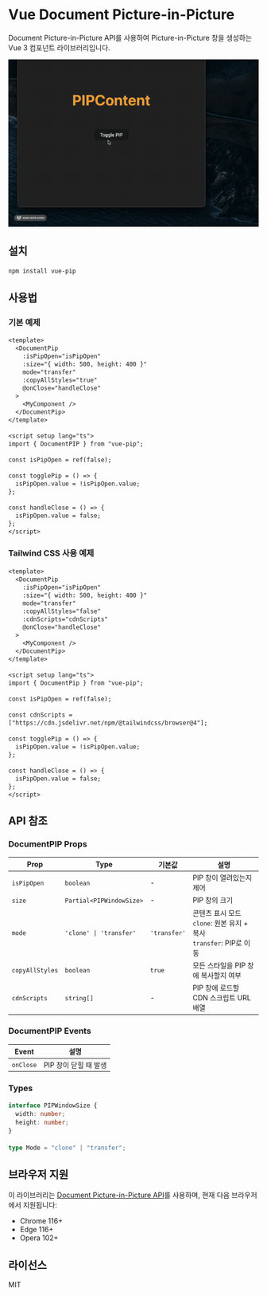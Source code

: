 # Vue Document Picture-in-Picture

Document Picture-in-Picture API를 사용하여 Picture-in-Picture 창을 생성하는 Vue 3 컴포넌트 라이브러리입니다.

![Vue PIP Demo](./demo.gif)

## 설치

```bash
npm install vue-pip
```

## 사용법

### 기본 예제

```vue
<template>
  <DocumentPip
    :isPipOpen="isPipOpen"
    :size="{ width: 500, height: 400 }"
    mode="transfer"
    :copyAllStyles="true"
    @onClose="handleClose"
  >
    <MyComponent />
  </DocumentPip>
</template>

<script setup lang="ts">
import { DocumentPIP } from "vue-pip";

const isPipOpen = ref(false);

const togglePip = () => {
  isPipOpen.value = !isPipOpen.value;
};

const handleClose = () => {
  isPipOpen.value = false;
};
</script>
```

### Tailwind CSS 사용 예제

```vue
<template>
  <DocumentPip
    :isPipOpen="isPipOpen"
    :size="{ width: 500, height: 400 }"
    mode="transfer"
    :copyAllStyles="false"
    :cdnScripts="cdnScripts"
    @onClose="handleClose"
  >
    <MyComponent />
  </DocumentPip>
</template>

<script setup lang="ts">
import { DocumentPip } from "vue-pip";

const isPipOpen = ref(false);

const cdnScripts = ["https://cdn.jsdelivr.net/npm/@tailwindcss/browser@4"];

const togglePip = () => {
  isPipOpen.value = !isPipOpen.value;
};

const handleClose = () => {
  isPipOpen.value = false;
};
</script>
```

## API 참조

### DocumentPIP Props

| Prop            | Type                     | 기본값       | 설명                                                                    |
| --------------- | ------------------------ | ------------ | ----------------------------------------------------------------------- |
| `isPipOpen`     | `boolean`                | -            | PIP 창이 열려있는지 제어                                                |
| `size`          | `Partial<PIPWindowSize>` | -            | PIP 창의 크기                                                           |
| `mode`          | `'clone' \| 'transfer'`  | `'transfer'` | 콘텐츠 표시 모드<br>`clone`: 원본 유지 + 복사<br>`transfer`: PIP로 이동 |
| `copyAllStyles` | `boolean`                | `true`       | 모든 스타일을 PIP 창에 복사할지 여부                                    |
| `cdnScripts`    | `string[]`               | -            | PIP 창에 로드할 CDN 스크립트 URL 배열                                   |

### DocumentPIP Events

| Event     | 설명                  |
| --------- | --------------------- |
| `onClose` | PIP 창이 닫힐 때 발생 |

### Types

```typescript
interface PIPWindowSize {
  width: number;
  height: number;
}

type Mode = "clone" | "transfer";
```

## 브라우저 지원

이 라이브러리는 [Document Picture-in-Picture API](https://developer.chrome.com/docs/web-platform/document-picture-in-picture/)를 사용하며, 현재 다음 브라우저에서 지원됩니다:

- Chrome 116+
- Edge 116+
- Opera 102+

## 라이선스

MIT
